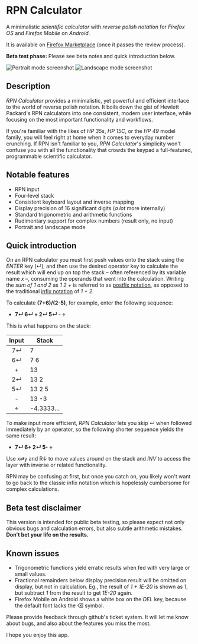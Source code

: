 # RPN Calculator

A minimalistic *scientific calculator* with *reverse polish notation* for *Firefox OS* and *Firefox Mobile* on *Android*.

It is available on [Firefox Marketplace](https://marketplace.firefox.com/app/rpn-calculator/) (once it passes the review process).

**Beta test phase:** Please see beta notes and quick introduction below.

![Portrait mode screenshot](https://marketplace.cdn.mozilla.net/img/uploads/previews/full/175/175970.png "Portrait mode") ![Landscape mode screenshot](https://marketplace.cdn.mozilla.net/img/uploads/previews/full/175/175972.png "Landscape mode")

## Description

*RPN Calculator* provides a minimalistic, yet powerful and efficient interface to the world of reverse polish notation. It boils down the gist of Hewlett Packard's RPN calculators into one consistent, modern user interface, while focusing on the most important functionality and workflows.

If you're familiar with the likes of *HP 35s*, *HP 15C*, or the *HP 49* model family, you will feel right at home when it comes to everyday number crunching. If RPN isn't familiar to you, *RPN Calculator*'s simplicity won't confuse you with all the functionality that crowds the keypad a full-featured, programmable scientific calculator.

## Notable features

* RPN input
* Four-level stack
* Consistent keyboard layout and inverse mapping
* Display precision of 16 significant digits (*a lot* more internally)
* Standard trigonometric and arithmetic functions
* Rudimentary support for complex numbers (result only, no input)
* Portrait and landscape mode

## Quick introduction

On an RPN calculator you must first push values onto the stack using the *ENTER* key (↵), and then use the desired operator key to calculate the result which will end up on top the stack – often referenced by its variable name *x* –, consuming the operands that went into the calculation. Writing the *sum of 1 and 2* as *1 2 +* is referred to as [postfix notation](https://en.wikipedia.org/wiki/Postfix_notation), as opposed to the traditional [infix notation](https://en.wikipedia.org/wiki/Infix_notation) of *1 + 2*. 

To calculate **(7+6)/(2-5)**, for example, enter the following sequence:

* **7↵ 6↵ + 2↵ 5↵ - ÷** 

This is what happens on the stack:

| Input | Stack  |
|:-----:| ------ |
| 7↵    | 7      |
| 6↵    | 7 6    |
| +     | 13     |
| 2↵    | 13 2   |
| 5↵    | 13 2 5 |
| -     | 13 -3  |
| ÷     | -4.3333… |

To make input more efficient, *RPN Calculator* lets you skip ↵ when followed immediately by an operator, so the following shorter sequence yields the same result:

* **7↵ 6+ 2↵ 5- ÷**

Use x⇄y and R↓ to move values around on the stack and *INV* to access the layer with inverse or related functionality.

RPN may be confusing at first, but once you catch on, you likely won't want to go back to the classic infix notation which is hopelessly cumbersome for complex calculations.

## Beta test disclaimer

This version is intended for public beta testing, so please expect not only obvious bugs and calculation errors, but also subtle arithmetic mistakes. **Don't bet your life on the results.** 

## Known issues

* Trigonometric functions yield erratic results when fed with very large or small values.
* Fractional remainders below display precision result will be omitted on display, but not in calculation. Eg., the result of *1 + 1E-20* is shown as *1*, but subtract *1* from the result to get *1E-20* again.
* Firefox Mobile on Android shows a white box on the *DEL* key, because the default font lacks the ⌫ symbol.

Please provide feedback through github's ticket system. It will let me know about bugs, and also about the features you miss the most.

I hope you enjoy this app.
